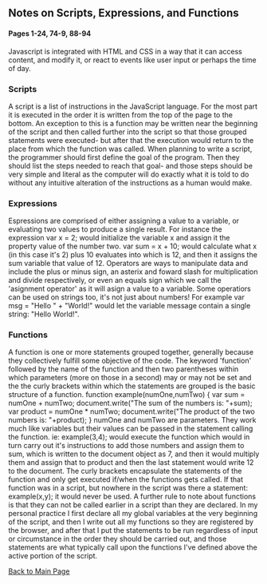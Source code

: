 ## Notes on Scripts, Expressions, and Functions
#### Pages 1-24, 74-9, 88-94

Javascript is integrated with HTML and CSS in a way that it can
access content, and modify it, or react to events like user 
input or perhaps the time of day.

### Scripts
A script is a list of instructions in the JavaScript language. 
For the most part it is executed in the order it is written from
the top of the page to the bottom. An exception to this is a 
function may be written near the beginning of the script and 
then called further into the script so that those grouped 
statements were executed- but after that the execution would 
return to the place from which the function was called.
When planning to write a script, the programmer should first 
define the goal of the program. Then they should list the steps
needed to reach that goal- and those steps should be very simple
and literal as the computer will do exactly what it is told to 
do without any intuitive alteration of the instructions as a 
human would make.

### Expressions
Espressions are comprised of either assigning a value to a 
variable, or evaluating two values to produce a single result.
For instance the expression var x = 2; would initialize the 
variable x and assign it the property value of the number two.
var sum = x + 10; would calculate what x (in this case it's 2) 
plus 10 evaluates into which is 12, and then it assigns the sum
variable that value of 12.
Operators are ways to manipulate data and include the plus or 
minus sign, an asterix and foward slash for multiplication and
divide respectively, or even an equals sign which we call the
'asignment operator' as it will asign a value to a variable. 
Some operatiors can be used on strings too, it's not just about
numbers! For example var msg = "Hello " + "World!" would let the
variable message contain a single string: "Hello World!".

### Functions
A function is one or more statements grouped together, generally
because they collectively fulfill some objective of the code.
The keyword 'function' followed by the name of the function and 
then two parentheses within which parameters (more on those in 
a second) may or may not be set and the the curly brackets 
within which the statements are grouped is the basic structure 
of a function.
function example(numOne,numTwo) {
    var sum = numOne + numTwo;
    document.write("The sum of the numbers is: "+sum);
    var product = numOne * numTwo;
    document.write("The product of the two numbers is: "+product);
}
numOne and numTwo are parameters. They work much like variables 
but their values can be passed in the statement calling the function. ie: example(3,4); would execute the function which 
would in turn carry out it's instructions to add those numbers
and assign them to sum, which is written to the document object 
as 7, and then it would multiply them and assign that to product
and then the last statement would write 12 to the document. The 
curly brackets encapsulate the statements of the function and 
only get executed if/when the functions gets called. If that 
function was in a script, but nowhere in the script was there a
statement: example(x,y); it would never be used.
A further rule to note about functions is that they can not be
called earlier in a script than they are declared. In my 
personal practice I first declare all my global variables at the
very beginning of the script, and then I write out all my 
functions so they are registered by the browser, and after that 
I put the statements to be run regardless of input or 
circumstance in the order they should be carried out, and those
statements are what typically call upon the functions I've 
defined above the active portion of the script.

[Back to Main Page](https://draquix.github.io/reading-notes/)
